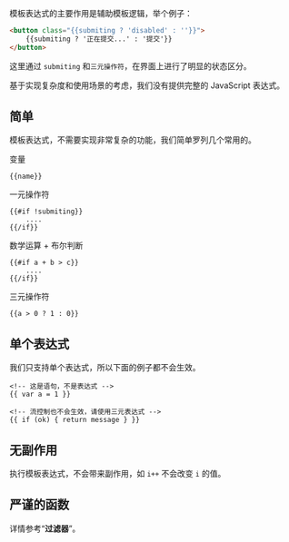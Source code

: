 模板表达式的主要作用是辅助模板逻辑，举个例子：

```html
<button class="{{submiting ? 'disabled' : ''}}">
    {{submiting ? '正在提交...' : '提交'}}
</button>
```

这里通过 `submiting` 和`三元操作符`，在界面上进行了明显的状态区分。

基于实现复杂度和使用场景的考虑，我们没有提供完整的 JavaScript 表达式。

## 简单

模板表达式，不需要实现非常复杂的功能，我们简单罗列几个常用的。

变量

```
{{name}}
```

一元操作符

```
{{#if !submiting}}
    ....
{{/if}}
```

数学运算 + 布尔判断

```
{{#if a + b > c}}
    ....
{{/if}}
```

三元操作符

```
{{a > 0 ? 1 : 0}}
```

## 单个表达式

我们只支持单个表达式，所以下面的例子都不会生效。

```
<!-- 这是语句，不是表达式 -->
{{ var a = 1 }}

<!-- 流控制也不会生效，请使用三元表达式 -->
{{ if (ok) { return message } }}
```

## 无副作用

执行模板表达式，不会带来副作用，如 `i++` 不会改变 `i` 的值。

## 严谨的函数

详情参考“**过滤器**”。

